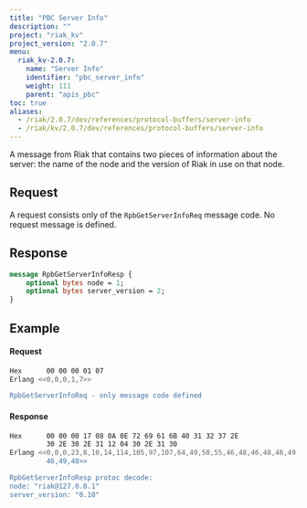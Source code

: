 ```yaml
---
title: "PBC Server Info"
description: ""
project: "riak_kv"
project_version: "2.0.7"
menu:
  riak_kv-2.0.7:
    name: "Server Info"
    identifier: "pbc_server_info"
    weight: 111
    parent: "apis_pbc"
toc: true
aliases:
  - /riak/2.0.7/dev/references/protocol-buffers/server-info
  - /riak/kv/2.0.7/dev/references/protocol-buffers/server-info
---
```


A message from Riak that contains two pieces of information about the
server: the name of the node and the version of Riak in use on that
node.

## Request

A request consists only of the `RpbGetServerInfoReq` message code. No
request message is defined.

## Response

```protobuf
message RpbGetServerInfoResp {
    optional bytes node = 1;
    optional bytes server_version = 2;
}
```

## Example

#### Request

```bash
Hex      00 00 00 01 07
Erlang <<0,0,0,1,7>>

RpbGetServerInfoReq - only message code defined
```

#### Response

```bash
Hex      00 00 00 17 08 0A 0E 72 69 61 6B 40 31 32 37 2E
         30 2E 30 2E 31 12 04 30 2E 31 30
Erlang <<0,0,0,23,8,10,14,114,105,97,107,64,49,50,55,46,48,46,48,46,49,18,4,48,
         46,49,48>>

RpbGetServerInfoResp protoc decode:
node: "riak@127.0.0.1"
server_version: "0.10"
```
